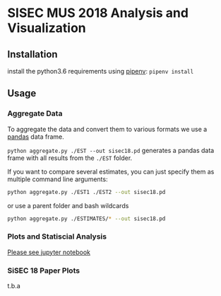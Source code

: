 # SISEC MUS 2018 Analysis and Visualization

## Installation

install the python3.6 requirements using [pipenv](https://docs.pipenv.org/): `pipenv install`

## Usage

### Aggregate Data

To aggregate the data and convert them to various formats we use a [pandas](https://pandas.pydata.org/) data frame.

`python aggregate.py ./EST --out sisec18.pd` generates a pandas data frame with all results from the `./EST` folder.

If you want to compare several estimates, you can just specify them as multiple command line arguments:

```sh
python aggregate.py ./EST1 ./EST2 --out sisec18.pd
```

or use a parent folder and bash wildcards

```sh
python aggregate.py ./ESTIMATES/* --out sisec18.pd
```

### Plots and Statiscial Analysis

[Please see jupyter notebook](museval18-analysis.ipynb)

### SiSEC 18 Paper Plots

t.b.a
